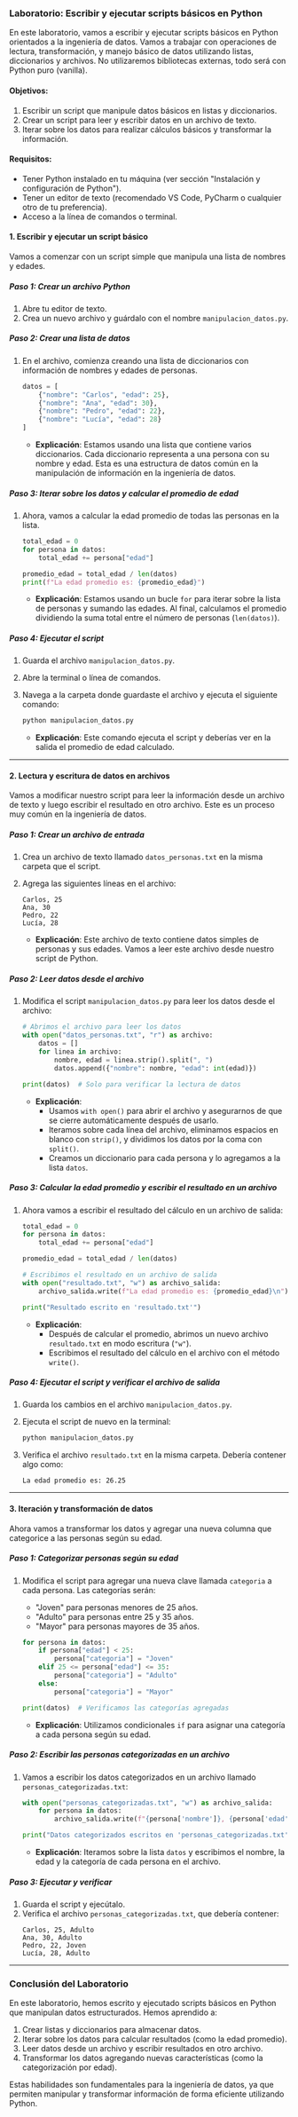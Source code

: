 ### Laboratorio: Escribir y ejecutar scripts básicos en Python

En este laboratorio, vamos a escribir y ejecutar scripts básicos en Python orientados a la ingeniería de datos. Vamos a trabajar con operaciones de lectura, transformación, y manejo básico de datos utilizando listas, diccionarios y archivos. No utilizaremos bibliotecas externas, todo será con Python puro (vanilla).

#### Objetivos:
1. Escribir un script que manipule datos básicos en listas y diccionarios.
2. Crear un script para leer y escribir datos en un archivo de texto.
3. Iterar sobre los datos para realizar cálculos básicos y transformar la información.

#### Requisitos:
- Tener Python instalado en tu máquina (ver sección "Instalación y configuración de Python").
- Tener un editor de texto (recomendado VS Code, PyCharm o cualquier otro de tu preferencia).
- Acceso a la línea de comandos o terminal.

#### 1. **Escribir y ejecutar un script básico**

Vamos a comenzar con un script simple que manipula una lista de nombres y edades.

##### Paso 1: Crear un archivo Python
1. Abre tu editor de texto.
2. Crea un nuevo archivo y guárdalo con el nombre `manipulacion_datos.py`.

##### Paso 2: Crear una lista de datos
1. En el archivo, comienza creando una lista de diccionarios con información de nombres y edades de personas.
   ```python
   datos = [
       {"nombre": "Carlos", "edad": 25},
       {"nombre": "Ana", "edad": 30},
       {"nombre": "Pedro", "edad": 22},
       {"nombre": "Lucía", "edad": 28}
   ]
   ```

   - **Explicación**: Estamos usando una lista que contiene varios diccionarios. Cada diccionario representa a una persona con su nombre y edad. Esta es una estructura de datos común en la manipulación de información en la ingeniería de datos.

##### Paso 3: Iterar sobre los datos y calcular el promedio de edad
1. Ahora, vamos a calcular la edad promedio de todas las personas en la lista.
   ```python
   total_edad = 0
   for persona in datos:
       total_edad += persona["edad"]
   
   promedio_edad = total_edad / len(datos)
   print(f"La edad promedio es: {promedio_edad}")
   ```

   - **Explicación**: Estamos usando un bucle `for` para iterar sobre la lista de personas y sumando las edades. Al final, calculamos el promedio dividiendo la suma total entre el número de personas (`len(datos)`).

##### Paso 4: Ejecutar el script
1. Guarda el archivo `manipulacion_datos.py`.
2. Abre la terminal o línea de comandos.
3. Navega a la carpeta donde guardaste el archivo y ejecuta el siguiente comando:
   ```bash
   python manipulacion_datos.py
   ```

   - **Explicación**: Este comando ejecuta el script y deberías ver en la salida el promedio de edad calculado.

---

#### 2. **Lectura y escritura de datos en archivos**

Vamos a modificar nuestro script para leer la información desde un archivo de texto y luego escribir el resultado en otro archivo. Este es un proceso muy común en la ingeniería de datos.

##### Paso 1: Crear un archivo de entrada
1. Crea un archivo de texto llamado `datos_personas.txt` en la misma carpeta que el script.
2. Agrega las siguientes líneas en el archivo:
   ```
   Carlos, 25
   Ana, 30
   Pedro, 22
   Lucía, 28
   ```

   - **Explicación**: Este archivo de texto contiene datos simples de personas y sus edades. Vamos a leer este archivo desde nuestro script de Python.

##### Paso 2: Leer datos desde el archivo
1. Modifica el script `manipulacion_datos.py` para leer los datos desde el archivo:
   ```python
   # Abrimos el archivo para leer los datos
   with open("datos_personas.txt", "r") as archivo:
       datos = []
       for linea in archivo:
           nombre, edad = linea.strip().split(", ")
           datos.append({"nombre": nombre, "edad": int(edad)})
   
   print(datos)  # Solo para verificar la lectura de datos
   ```

   - **Explicación**:
     - Usamos `with open()` para abrir el archivo y asegurarnos de que se cierre automáticamente después de usarlo.
     - Iteramos sobre cada línea del archivo, eliminamos espacios en blanco con `strip()`, y dividimos los datos por la coma con `split()`.
     - Creamos un diccionario para cada persona y lo agregamos a la lista `datos`.

##### Paso 3: Calcular la edad promedio y escribir el resultado en un archivo
1. Ahora vamos a escribir el resultado del cálculo en un archivo de salida:
   ```python
   total_edad = 0
   for persona in datos:
       total_edad += persona["edad"]
   
   promedio_edad = total_edad / len(datos)
   
   # Escribimos el resultado en un archivo de salida
   with open("resultado.txt", "w") as archivo_salida:
       archivo_salida.write(f"La edad promedio es: {promedio_edad}\n")
   
   print("Resultado escrito en 'resultado.txt'")
   ```

   - **Explicación**:
     - Después de calcular el promedio, abrimos un nuevo archivo `resultado.txt` en modo escritura (`"w"`).
     - Escribimos el resultado del cálculo en el archivo con el método `write()`.

##### Paso 4: Ejecutar el script y verificar el archivo de salida
1. Guarda los cambios en el archivo `manipulacion_datos.py`.
2. Ejecuta el script de nuevo en la terminal:
   ```bash
   python manipulacion_datos.py
   ```

3. Verifica el archivo `resultado.txt` en la misma carpeta. Debería contener algo como:
   ```
   La edad promedio es: 26.25
   ```

---

#### 3. **Iteración y transformación de datos**

Ahora vamos a transformar los datos y agregar una nueva columna que categorice a las personas según su edad.

##### Paso 1: Categorizar personas según su edad
1. Modifica el script para agregar una nueva clave llamada `categoria` a cada persona. Las categorías serán:
   - "Joven" para personas menores de 25 años.
   - "Adulto" para personas entre 25 y 35 años.
   - "Mayor" para personas mayores de 35 años.

   ```python
   for persona in datos:
       if persona["edad"] < 25:
           persona["categoria"] = "Joven"
       elif 25 <= persona["edad"] <= 35:
           persona["categoria"] = "Adulto"
       else:
           persona["categoria"] = "Mayor"
   
   print(datos)  # Verificamos las categorías agregadas
   ```

   - **Explicación**: Utilizamos condicionales `if` para asignar una categoría a cada persona según su edad.

##### Paso 2: Escribir las personas categorizadas en un archivo
1. Vamos a escribir los datos categorizados en un archivo llamado `personas_categorizadas.txt`:
   ```python
   with open("personas_categorizadas.txt", "w") as archivo_salida:
       for persona in datos:
           archivo_salida.write(f"{persona['nombre']}, {persona['edad']}, {persona['categoria']}\n")
   
   print("Datos categorizados escritos en 'personas_categorizadas.txt'")
   ```

   - **Explicación**: Iteramos sobre la lista `datos` y escribimos el nombre, la edad y la categoría de cada persona en el archivo.

##### Paso 3: Ejecutar y verificar
1. Guarda el script y ejecútalo.
2. Verifica el archivo `personas_categorizadas.txt`, que debería contener:
   ```
   Carlos, 25, Adulto
   Ana, 30, Adulto
   Pedro, 22, Joven
   Lucía, 28, Adulto
   ```

---

### Conclusión del Laboratorio
En este laboratorio, hemos escrito y ejecutado scripts básicos en Python que manipulan datos estructurados. Hemos aprendido a:
1. Crear listas y diccionarios para almacenar datos.
2. Iterar sobre los datos para calcular resultados (como la edad promedio).
3. Leer datos desde un archivo y escribir resultados en otro archivo.
4. Transformar los datos agregando nuevas características (como la categorización por edad).

Estas habilidades son fundamentales para la ingeniería de datos, ya que permiten manipular y transformar información de forma eficiente utilizando Python.
